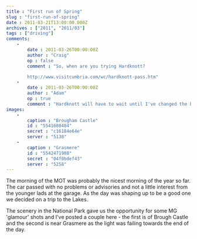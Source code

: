 ```yaml
---
title : "First run of Spring"
slug : "first-run-of-spring"
date : 2011-03-21T13:00:00.000Z
archives : ["2011", "2011/03"]
tags : ["driving"]
comments:
    -
        date : 2011-03-26T00:00:00Z
        author : "Craig"
        op : false
        comment : "So, when are you trying Hardknott?

        http://www.visitcumbria.com/wc/hardknott-pass.htm"
    -
        date : 2011-03-26T00:00:00Z
        author : "Adam"
        op : true
        comment : "Hardknott will have to wait until I've changed the bushings on the front suspension :)"
images:
    -
        caption : "Brougham Castle"
        id : "5541608484"
        secret : "c16184e64e"
        server : "5138"
    -
        caption : "Grasmere"
        id : "5542471988"
        secret : "04f0bdef43"
        server : "5258"
---
```


The morning of the MOT was probably the nicest morning of the year so far. The car passed with no problems or advisories and not a little interest from the younger lads at the garage. As the day was shaping up to be a good one we decided on a trip to the Lakes.


The scenery in the National Park gave us the opportunity for some MG 'glamour' shots and I've posted a couple here - the first is of Brough Castle and the second is near Grasmere as the light was failing towards the end of the day.
